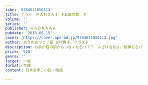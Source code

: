 ```yaml
---
isbn: '9784041050613'
title: Ｔｈｅ　ＭＡＮＺＡＩ 十五歳の章　下
volume: ''
series: ''
publisher: ＫＡＤＫＡＷＡ
pubdate: '2018-06-15'
cover: 'https://cover.openbd.jp/9784041050613.jpg'
author: あさのあつこ／著 志村貴子／イラスト
description: お前が目の前からいなくなるって？　ふざけるなよ、相棒だろ!?
price: '920'
genre: ''
target: 一般
format: 文庫
content: 日本文学、小説・物語

---
```

